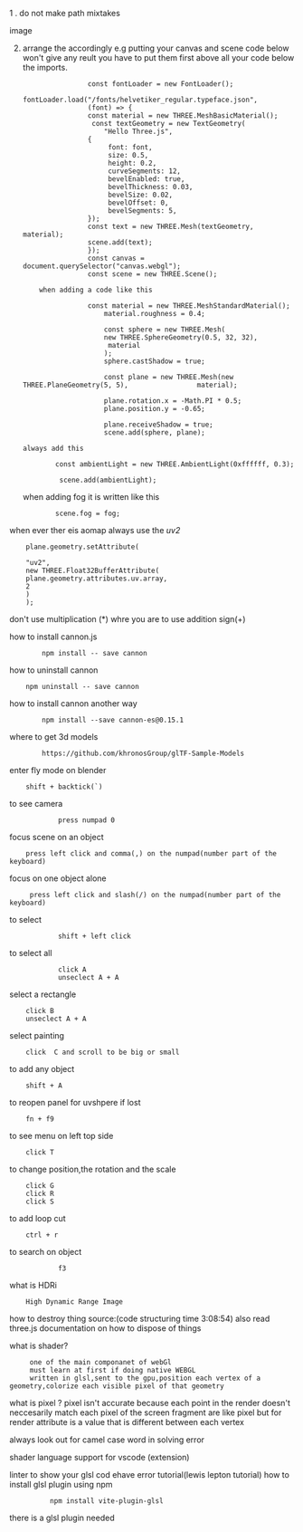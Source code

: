 1 . do not make path mixtakes

image

2.  arrange the accordingly
    e.g putting your canvas and scene code below won't give any reult you have to put them first above all your code below the imports.

                        const fontLoader = new FontLoader();
                        fontLoader.load("/fonts/helvetiker_regular.typeface.json",
                        (font) => {
                        const material = new THREE.MeshBasicMaterial();
                         const textGeometry = new TextGeometry(
                            "Hello Three.js",
                        {
                             font: font,
                             size: 0.5,
                             height: 0.2,
                             curveSegments: 12,
                             bevelEnabled: true,
                             bevelThickness: 0.03,
                             bevelSize: 0.02,
                             bevelOffset: 0,
                             bevelSegments: 5,
                        });
                        const text = new THREE.Mesh(textGeometry, material);
                        scene.add(text);
                        });
                        const canvas = document.querySelector("canvas.webgl");
                        const scene = new THREE.Scene();

            when adding a code like this

                        const material = new THREE.MeshStandardMaterial();
                            material.roughness = 0.4;

                            const sphere = new THREE.Mesh(
                            new THREE.SphereGeometry(0.5, 32, 32),
                             material
                            );
                            sphere.castShadow = true;

                            const plane = new THREE.Mesh(new THREE.PlaneGeometry(5, 5),                 material);

                            plane.rotation.x = -Math.PI * 0.5;
                            plane.position.y = -0.65;

                            plane.receiveShadow = true;
                            scene.add(sphere, plane);

        always add this

                const ambientLight = new THREE.AmbientLight(0xffffff, 0.3);

                 scene.add(ambientLight);

    when adding fog it is written like this

                scene.fog = fog;

when ever ther eis aomap always use the _uv2_

        plane.geometry.setAttribute(

        "uv2",
        new THREE.Float32BufferAttribute(
        plane.geometry.attributes.uv.array,
        2
        )
        );

don't use multiplication (\*) whre you are to use addition sign(+)

how to install cannon.js

            npm install -- save cannon

how to uninstall cannon

        npm uninstall -- save cannon

how to install cannon another way

            npm install --save cannon-es@0.15.1

where to get 3d models

            https://github.com/khronosGroup/glTF-Sample-Models

enter fly mode on blender

        shift + backtick(`)

to see camera

                press numpad 0

focus scene on an object

        press left click and comma(,) on the numpad(number part of the keyboard)

focus on one object alone

         press left click and slash(/) on the numpad(number part of the keyboard)

to select

                shift + left click

to select all

                click A
                unseclect A + A

select a rectangle

        click B
        unseclect A + A

select painting

        click  C and scroll to be big or small

to add any object

        shift + A

to reopen panel for uvshpere if lost

        fn + f9

to see menu on left top side

        click T

to change position,the rotation and the scale

        click G
        click R
        click S

to add loop cut

        ctrl + r

to search on object

                f3

what is HDRi

        High Dynamic Range Image

how to destroy thing source:(code structuring time 3:08:54)
also read three.js documentation on how to dispose of things

what is shader?

         one of the main componanet of webGl
         must learn at first if doing native WEBGL
         written in glsl,sent to the gpu,position each vertex of a geometry,colorize each visible pixel of that geometry

what is pixel ?
pixel isn't accurate because each point in the render doesn't neccesarily match each pixel of the screen
fragment are like pixel but for render
attribute is a value that is different between each vertex

always look out for camel case word in solving error

shader language support for vscode (extension)

linter to show your glsl cod ehave error tutorial(lewis lepton tutorial)
how to install glsl plugin using npm

              npm install vite-plugin-glsl

there is a glsl plugin needed
